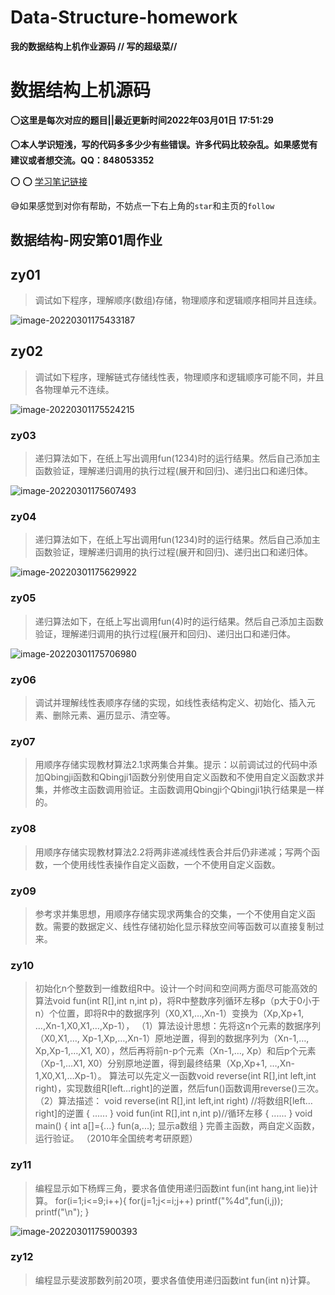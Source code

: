 # Data-Structure-homework
**我的数据结构上机作业源码    // 写的超级菜//**

# 数据结构上机源码

:o:**这里是每次对应的题目||最近更新时间2022年03月01日 17:51:29**




:o:**本人学识短浅，写的代码多多少少有些错误。许多代码比较杂乱。如果感觉有建议或者想交流。QQ：848053352**



:o: :o: [学习笔记链接](http://www.xiaohuang.vip/index.php/category/%E6%95%B0%E6%8D%AE%E7%BB%93%E6%9E%84/)



:sweat_smile:如果感觉到对你有帮助，不妨点一下右上角的`star`和主页的`follow`







## 数据结构-网安第01周作业

## zy01

> 调试如下程序，理解顺序(数组)存储，物理顺序和逻辑顺序相同并且连续。

![image-20220301175433187](https://gitee.com/youchenjun/webblog/raw/master/image-20220301175433187.png)



## zy02

> 调试如下程序，理解链式存储线性表，物理顺序和逻辑顺序可能不同，并且各物理单元不连续。



![image-20220301175524215](https://gitee.com/youchenjun/webblog/raw/master/image-20220301175524215.png)



### zy03



> 递归算法如下，在纸上写出调用fun(1234)时的运行结果。然后自己添加主函数验证，理解递归调用的执行过程(展开和回归)、递归出口和递归体。

![image-20220301175607493](https://gitee.com/youchenjun/webblog/raw/master/image-20220301175607493.png)



### zy04

>  递归算法如下，在纸上写出调用fun(1234)时的运行结果。然后自己添加主函数验证，理解递归调用的执行过程(展开和回归)、递归出口和递归体。

![image-20220301175629922](https://gitee.com/youchenjun/webblog/raw/master/image-20220301175629922.png)



### zy05



>  递归算法如下，在纸上写出调用fun(4)时的运行结果。然后自己添加主函数验证，理解递归调用的执行过程(展开和回归)、递归出口和递归体。



![image-20220301175706980](https://gitee.com/youchenjun/webblog/raw/master/image-20220301175706980.png)



### zy06



>  调试并理解线性表顺序存储的实现，如线性表结构定义、初始化、插入元素、删除元素、遍历显示、清空等。



### zy07

>  用顺序存储实现教材算法2.1求两集合并集。提示：以前调试过的代码中添加Qbingji函数和Qbingji1函数分别使用自定义函数和不使用自定义函数求并集，并修改主函数调用验证。主函数调用Qbingji个Qbingji1执行结果是一样的。



### zy08

> 用顺序存储实现教材算法2.2将两非递减线性表合并后仍非递减；写两个函数，一个使用线性表操作自定义函数，一个不使用自定义函数。



### zy09

> 参考求并集思想，用顺序存储实现求两集合的交集，一个不使用自定义函数。需要的数据定义、线性存储初始化显示释放空间等函数可以直接复制过来。



### zy10

>初始化n个整数到一维数组R中。设计一个时间和空间两方面尽可能高效的算法void fun(int R[],int n,int p)，将R中整数序列循环左移p（p大于0小于n）个位置，即将R中的数据序列（X0,X1,…,Xn-1）变换为（Xp,Xp+1, …,Xn-1,X0,X1,…,Xp-1），
>（1）算法设计思想：先将这n个元素的数据序列（X0,X1,…, Xp-1,Xp,…,Xn-1）原地逆置，得到的数据序列为（Xn-1,…, Xp,Xp-1,…,X1, X0），然后再将前n-p个元素（Xn-1,…, Xp）和后p个元素（Xp-1,…X1, X0）分别原地逆置，得到最终结果（Xp,Xp+1, …,Xn-1,X0,X1,…Xp-1）。
>算法可以先定义一函数void reverse(int R[],int left,int right)，实现数组R[left…right]的逆置，然后fun()函数调用reverse()三次。
>（2）算法描述：
>void reverse(int R[],int left,int right)
>//将数组R[left…right]的逆置
>{
>......
>}
>void fun(int R[],int n,int p)//循环左移
>{
>......
>}
>void main()
>{
>int a[]={...}
>fun(a,...);
>显示a数组
>}
>完善主函数，两自定义函数，运行验证。
>（2010年全国统考考研原题）



### zy11

> 编程显示如下杨辉三角，要求各值使用递归函数int fun(int hang,int lie)计算。 for(i=1;i<=9;i++){     for(j=1;j<=i;j++)         printf("%4d",fun(i,j));     printf("\n"); }



![image-20220301175900393](https://gitee.com/youchenjun/webblog/raw/master/image-20220301175900393.png)

### zy12

> 编程显示斐波那数列前20项，要求各值使用递归函数int fun(int n)计算。

